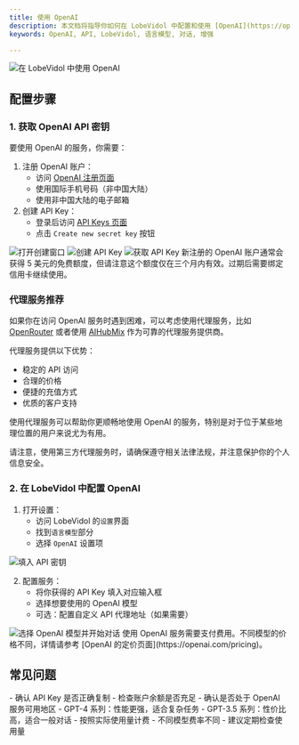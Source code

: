 ```yaml
---
title: 使用 OpenAI
description: 本文档将指导你如何在 LobeVidol 中配置和使用 [OpenAI](https://openai.com/) 的 AI 模型服务。OpenAI 提供了目前最先进的语言模型，包括 GPT-4 和 GPT-3.5 系列。
keywords: OpenAI, API, LobeVidol, 语言模型, 对话, 增强

---
```


<Frame>
  <img 
    src="https://oss.vidol.chat/docs/2024/11/14ac82e21ddf26a1c172cdb0027d998c.png"
    alt="在 LobeVidol 中使用 OpenAI"
  />
</Frame>

## 配置步骤

### 1. 获取 OpenAI API 密钥

要使用 OpenAI 的服务，你需要：

1. 注册 OpenAI 账户：
   - 访问 [OpenAI 注册页面](https://platform.openai.com/signup)
   - 使用国际手机号码（非中国大陆）
   - 使用非中国大陆的电子邮箱
2. 创建 API Key：
   - 登录后访问 [API Keys 页面](https://platform.openai.com/api-keys)
   - 点击 `Create new secret key` 按钮

<Frame>
  <img 
    src="https://oss.vidol.chat/assets/24db23b1e193f3105f42e1c851900597.webp"
    alt="打开创建窗口"
  />
</Frame>

<Frame>
  <img 
    src="https://oss.vidol.chat/assets/876b70d34bd00241ba0bd5fe9ff76a06.webp"
    alt="创建 API Key"
  />
</Frame>

<Frame>
  <img 
    src="https://oss.vidol.chat/assets/1f38a1ff0ce00e95f72fbaddac754bbd.webp"
    alt="获取 API Key"
  />
</Frame>

<Warning>
  新注册的 OpenAI 账户通常会获得 5 美元的免费额度，但请注意这个额度仅在三个月内有效。过期后需要绑定信用卡继续使用。
</Warning>

### 代理服务推荐

如果你在访问 OpenAI 服务时遇到困难，可以考虑使用代理服务，比如 [OpenRouter](https://openrouter.ai/) 或者使用 [AIHubMix](https://aihubmix.com?aff=NBh9) 作为可靠的代理服务提供商。

代理服务提供以下优势：

- 稳定的 API 访问
- 合理的价格
- 便捷的充值方式
- 优质的客户支持

使用代理服务可以帮助你更顺畅地使用 OpenAI 的服务，特别是对于位于某些地理位置的用户来说尤为有用。

<Warning>
  请注意，使用第三方代理服务时，请确保遵守相关法律法规，并注意保护你的个人信息安全。
</Warning>

### 2. 在 LobeVidol 中配置 OpenAI

1. 打开设置：
   - 访问 LobeVidol 的`设置`界面
   - 找到`语言模型`部分
   - 选择 `OpenAI` 设置项

<Frame>
  <img 
    src="https://oss.vidol.chat/docs/2024/11/65be98b535abfdf1de172f90f1f4d087.png"
    alt="填入 API 密钥"
  />
</Frame>

2. 配置服务：
   - 将你获得的 API Key 填入对应输入框
   - 选择想要使用的 OpenAI 模型
   - 可选：配置自定义 API 代理地址（如果需要）

<Frame>
  <img 
    src="https://oss.vidol.chat/docs/2024/11/337b8df7091c4a261979de943d1474cf.png"
    alt="选择 OpenAI 模型并开始对话"
  />
</Frame>

<Warning>
  使用 OpenAI 服务需要支付费用。不同模型的价格不同，详情请参考 [OpenAI 的定价页面](https://openai.com/pricing)。
</Warning>

## 常见问题

<Accordion title="API Key 无法使用？">
  - 确认 API Key 是否正确复制
  - 检查账户余额是否充足
  - 确认是否处于 OpenAI 服务可用地区
</Accordion>

<Accordion title="如何选择合适的模型？">
  - GPT-4 系列：性能更强，适合复杂任务
  - GPT-3.5 系列：性价比高，适合一般对话
</Accordion>

<Accordion title="计费问题">
  - 按照实际使用量计费
  - 不同模型费率不同
  - 建议定期检查使用量
</Accordion>

